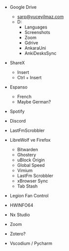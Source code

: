 - Google Drive
	- sarp@yuceyilmaz.com
	- D:
		- Languages
		- Screenshots
		- Zoom
		- Gdrive
		- AnkaraUni
		- AnkiDesksSync

- ShareX
	- Insert
	- Ctrl + Insert

- Espanso
	- French
	- Maybe German?

- Spotify
- Discord
- LastFmScrobbler
- LibreWolf ve Firefox
	- Bitwarden
	- Ghostery
	- uBlock Origin
	- Global Speed
	- Vimium
	- LastFm Scrobbler
	- xBrowser Sync
	- Tab Stash

- Legion Fan Control
- HWINFO64
- Nx Studio
- Zoom
- Zotero?
- Vscodium / Pycharm